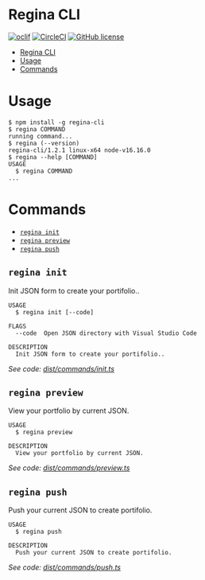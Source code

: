 # Regina CLI

[![oclif](https://img.shields.io/badge/cli-oclif-brightgreen.svg)](https://oclif.io)
[![CircleCI](https://circleci.com/gh/oclif/hello-world/tree/main.svg?style=shield)](https://circleci.com/gh/oclif/hello-world/tree/main)
[![GitHub license](https://img.shields.io/github/license/oclif/hello-world)](https://github.com/oclif/hello-world/blob/main/LICENSE)

<!-- toc -->

- [Regina CLI](#regina-cli)
- [Usage](#usage)
- [Commands](#commands)
<!-- tocstop -->

# Usage

<!-- usage -->

```sh-session
$ npm install -g regina-cli
$ regina COMMAND
running command...
$ regina (--version)
regina-cli/1.2.1 linux-x64 node-v16.16.0
$ regina --help [COMMAND]
USAGE
  $ regina COMMAND
...
```

<!-- usagestop -->

# Commands

<!-- commands -->

- [`regina init`](#regina-init)
- [`regina preview`](#regina-preview)
- [`regina push`](#regina-push)

## `regina init`

Init JSON form to create your portifolio..

```
USAGE
  $ regina init [--code]

FLAGS
  --code  Open JSON directory with Visual Studio Code

DESCRIPTION
  Init JSON form to create your portifolio..
```

_See code: [dist/commands/init.ts](https://github.com/davi-canuto/regina-cli/blob/v1.2.1/dist/commands/init.ts)_

## `regina preview`

View your portfolio by current JSON.

```
USAGE
  $ regina preview

DESCRIPTION
  View your portfolio by current JSON.
```

_See code: [dist/commands/preview.ts](https://github.com/davi-canuto/regina-cli/blob/v1.2.1/dist/commands/preview.ts)_

## `regina push`

Push your current JSON to create portifolio.

```
USAGE
  $ regina push

DESCRIPTION
  Push your current JSON to create portifolio.
```

_See code: [dist/commands/push.ts](https://github.com/davi-canuto/regina-cli/blob/v1.2.1/dist/commands/push.ts)_

<!-- commandsstop -->
